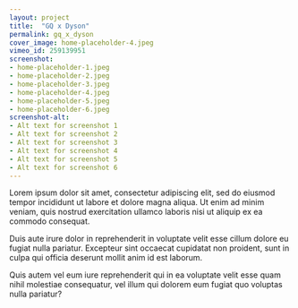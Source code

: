 ```yaml
---
layout: project
title:  "GQ x Dyson"
permalink: gq_x_dyson
cover_image: home-placeholder-4.jpeg
vimeo_id: 259139951
screenshot:
- home-placeholder-1.jpeg
- home-placeholder-2.jpeg
- home-placeholder-3.jpeg
- home-placeholder-4.jpeg
- home-placeholder-5.jpeg
- home-placeholder-6.jpeg
screenshot-alt:
- Alt text for screenshot 1
- Alt text for screenshot 2
- Alt text for screenshot 3
- Alt text for screenshot 4
- Alt text for screenshot 5
- Alt text for screenshot 6
---
```


Lorem ipsum dolor sit amet, consectetur adipiscing elit, sed do eiusmod tempor incididunt ut labore et dolore magna aliqua. Ut enim ad minim veniam, quis nostrud exercitation ullamco laboris nisi ut aliquip ex ea commodo consequat.

Duis aute irure dolor in reprehenderit in voluptate velit esse cillum dolore eu fugiat nulla pariatur. Excepteur sint occaecat cupidatat non proident, sunt in culpa qui officia deserunt mollit anim id est laborum.

Quis autem vel eum iure reprehenderit qui in ea voluptate velit esse quam nihil molestiae consequatur, vel illum qui dolorem eum fugiat quo voluptas nulla pariatur?